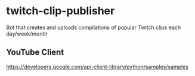 # twitch-clip-publisher
Bot that creates and uploads compilations of popular Twitch clips each day/week/month

## YouTube Client
https://developers.google.com/api-client-library/python/samples/samples